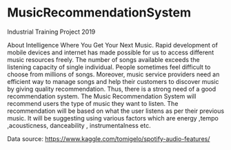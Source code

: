 # MusicRecommendationSystem
Industrial Training Project 2019

About
Intelligence Where You Get Your Next Music.
Rapid development of mobile devices and internet has made possible for us to access different music resources freely. The number of songs available exceeds the listening capacity of single individual. People sometimes feel difficult to choose from millions of songs. Moreover, music service providers need an efficient way to manage songs and help their customers to discover music by giving quality recommendation. Thus, there is a strong need of a good recommendation system. The Music Recommendation System will recommend users the type of music they want to listen. The recommendation will be based on what the user listens as per their previous music. It will be suggesting using various factors which are energy ,tempo ,acousticness, danceability , instrumentalness etc.

Data source: https://www.kaggle.com/tomigelo/spotify-audio-features/

